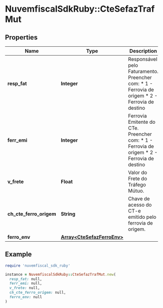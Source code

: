 # NuvemfiscalSdkRuby::CteSefazTrafMut

## Properties

| Name | Type | Description | Notes |
| ---- | ---- | ----------- | ----- |
| **resp_fat** | **Integer** | Responsável pelo Faturamento.  Preencher com:  * 1 - Ferrovia de origem  * 2 - Ferrovia de destino |  |
| **ferr_emi** | **Integer** | Ferrovia Emitente do CTe.  Preencher com:  * 1 - Ferrovia de origem  * 2 - Ferrovia de destino |  |
| **v_frete** | **Float** | Valor do Frete do Tráfego Mútuo. |  |
| **ch_cte_ferro_origem** | **String** | Chave de acesso do CT-e emitido pelo ferrovia de origem. | [optional] |
| **ferro_env** | [**Array&lt;CteSefazFerroEnv&gt;**](CteSefazFerroEnv.md) |  | [optional] |

## Example

```ruby
require 'nuvemfiscal_sdk_ruby'

instance = NuvemfiscalSdkRuby::CteSefazTrafMut.new(
  resp_fat: null,
  ferr_emi: null,
  v_frete: null,
  ch_cte_ferro_origem: null,
  ferro_env: null
)
```

